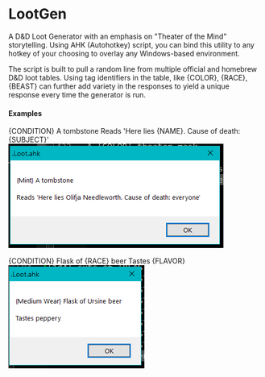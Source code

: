 # LootGen
A D&D Loot Generator with an emphasis on "Theater of the Mind" storytelling. Using AHK (Autohotkey) script, you can bind this utility to any hotkey of your choosing to overlay any Windows-based environment.

The script is built to pull a random line from multiple official and homebrew D&D loot tables. Using tag identifiers in the table, like {COLOR}, {RACE}, {BEAST} can further add variety in the responses to yield a unique response every time the generator is run.

#### Examples
{CONDITION} A tombstone  Reads 'Here lies {NAME}. Cause of death: {SUBJECT}'
![DeathByEveryone](https://github.com/abbeyroad7/TOHP-D-Dgen/blob/main/Loot/.Screenshots/DeathbyEveryone.png)

{CONDITION} Flask of {RACE} beer  Tastes {FLAVOR}
![UrsineBeer](https://github.com/abbeyroad7/TOHP-D-Dgen/blob/main/Loot/.Screenshots/UrsineBeer.png)
